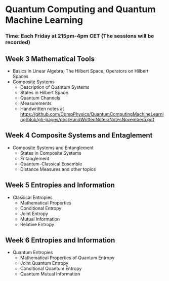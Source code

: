 # Quantum Computing and Quantum Machine Learning 

### Time: Each Friday at 215pm-4pm CET (The sessions will be recorded)
### 

## Week 3 Mathematical Tools 
- Basics in Linear Algebra, The Hilbert Space, Operators on Hilbert Spaces 
- Composite Systems 
  - Description of Quantum Systems 
  - States in Hilbert Space 
  - Quantum Channels
  - Measurements
  - Handwritten notes at https://github.com/CompPhysics/QuantumComputingMachineLearning/blob/gh-pages/doc/HandWrittenNotes/NotesNovember5.pdf
##  Week 4 Composite Systems and Entaglement
- Composite Systems and Entanglement
  - States in Composite Systems
  - Entanglement 
  - Quantum–Classical Ensemble 
  - Distance Measures and other topics

## Week 5  Entropies and Information
- Classical Entropies
  - Mathematical Properties
  - Conditional Entropy
  - Joint Entropy
  - Mutual Information
  - Relative Entropy

## Week 6  Entropies and Information
- Quantum Entropies
  - Mathematical Properties of Quantum Entropy
  - Joint Quantum Entropy
  - Conditional Quantum Entropy
  - Quantum Mutual Information
